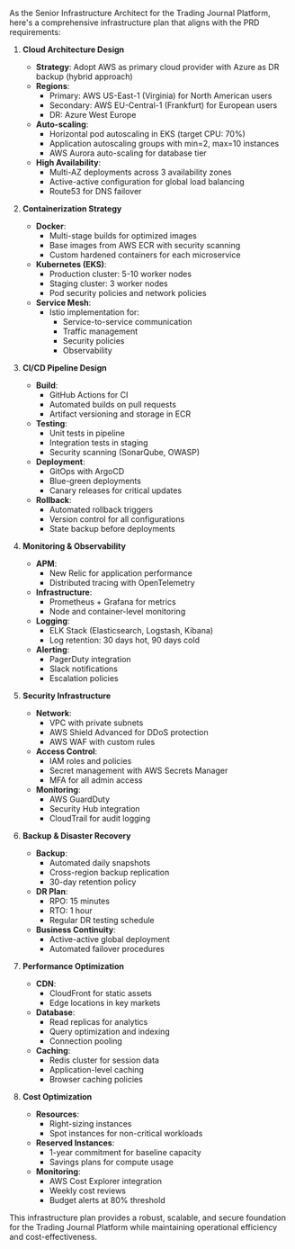 As the Senior Infrastructure Architect for the Trading Journal Platform, here's a comprehensive infrastructure plan that aligns with the PRD requirements:

1. **Cloud Architecture Design**
   - **Strategy**: Adopt AWS as primary cloud provider with Azure as DR backup (hybrid approach)
   - **Regions**: 
     - Primary: AWS US-East-1 (Virginia) for North American users
     - Secondary: AWS EU-Central-1 (Frankfurt) for European users
     - DR: Azure West Europe
   - **Auto-scaling**:
     - Horizontal pod autoscaling in EKS (target CPU: 70%)
     - Application autoscaling groups with min=2, max=10 instances
     - AWS Aurora auto-scaling for database tier
   - **High Availability**:
     - Multi-AZ deployments across 3 availability zones
     - Active-active configuration for global load balancing
     - Route53 for DNS failover

2. **Containerization Strategy**
   - **Docker**:
     - Multi-stage builds for optimized images
     - Base images from AWS ECR with security scanning
     - Custom hardened containers for each microservice
   - **Kubernetes (EKS)**:
     - Production cluster: 5-10 worker nodes
     - Staging cluster: 3 worker nodes
     - Pod security policies and network policies
   - **Service Mesh**:
     - Istio implementation for:
       - Service-to-service communication
       - Traffic management
       - Security policies
       - Observability

3. **CI/CD Pipeline Design**
   - **Build**:
     - GitHub Actions for CI
     - Automated builds on pull requests
     - Artifact versioning and storage in ECR
   - **Testing**:
     - Unit tests in pipeline
     - Integration tests in staging
     - Security scanning (SonarQube, OWASP)
   - **Deployment**:
     - GitOps with ArgoCD
     - Blue-green deployments
     - Canary releases for critical updates
   - **Rollback**:
     - Automated rollback triggers
     - Version control for all configurations
     - State backup before deployments

4. **Monitoring & Observability**
   - **APM**: 
     - New Relic for application performance
     - Distributed tracing with OpenTelemetry
   - **Infrastructure**:
     - Prometheus + Grafana for metrics
     - Node and container-level monitoring
   - **Logging**:
     - ELK Stack (Elasticsearch, Logstash, Kibana)
     - Log retention: 30 days hot, 90 days cold
   - **Alerting**:
     - PagerDuty integration
     - Slack notifications
     - Escalation policies

5. **Security Infrastructure**
   - **Network**:
     - VPC with private subnets
     - AWS Shield Advanced for DDoS protection
     - AWS WAF with custom rules
   - **Access Control**:
     - IAM roles and policies
     - Secret management with AWS Secrets Manager
     - MFA for all admin access
   - **Monitoring**:
     - AWS GuardDuty
     - Security Hub integration
     - CloudTrail for audit logging

6. **Backup & Disaster Recovery**
   - **Backup**:
     - Automated daily snapshots
     - Cross-region backup replication
     - 30-day retention policy
   - **DR Plan**:
     - RPO: 15 minutes
     - RTO: 1 hour
     - Regular DR testing schedule
   - **Business Continuity**:
     - Active-active global deployment
     - Automated failover procedures

7. **Performance Optimization**
   - **CDN**:
     - CloudFront for static assets
     - Edge locations in key markets
   - **Database**:
     - Read replicas for analytics
     - Query optimization and indexing
     - Connection pooling
   - **Caching**:
     - Redis cluster for session data
     - Application-level caching
     - Browser caching policies

8. **Cost Optimization**
   - **Resources**:
     - Right-sizing instances
     - Spot instances for non-critical workloads
   - **Reserved Instances**:
     - 1-year commitment for baseline capacity
     - Savings plans for compute usage
   - **Monitoring**:
     - AWS Cost Explorer integration
     - Weekly cost reviews
     - Budget alerts at 80% threshold

This infrastructure plan provides a robust, scalable, and secure foundation for the Trading Journal Platform while maintaining operational efficiency and cost-effectiveness.